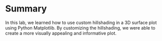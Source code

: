 # Summary

In this lab, we learned how to use custom hillshading in a 3D surface plot using Python Matplotlib. By customizing the hillshading, we were able to create a more visually appealing and informative plot.
